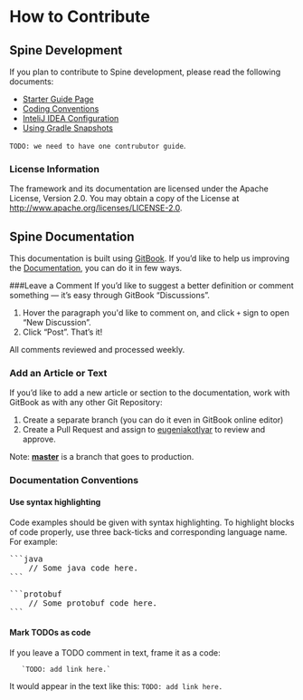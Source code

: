 # How to Contribute

## Spine Development

If you plan to contribute to Spine development, please read the following documents:
* [Starter Guide Page](https://github.com/SpineEventEngine/core-java/wiki/Spine-Developer-Starter-Guide)
* [Coding Conventions](https://github.com/SpineEventEngine/core-java/wiki/Coding-Conventions)
* [InteliJ IDEA Configuration](https://github.com/SpineEventEngine/core-java/wiki/IntelliJ-IDEA-Configuration)
* [Using Gradle Snapshots](https://github.com/SpineEventEngine/core-java/wiki/Using-Gradle-Snapshots)

`TODO: we need to have one contrubutor guide`.

### License Information
The framework and its documentation are licensed under the Apache License, Version 2.0. You may obtain a copy of the License at http://www.apache.org/licenses/LICENSE-2.0.

## Spine Documentation 

This documentation is built using [GitBook](https://www.gitbook.com/). 
If you’d like to help us improving the [Documentation](https://github.com/SpineEventEngine/documentation), you can do it in few ways.

###Leave a Comment
If you’d like to suggest a better definition or comment something — it’s easy through GitBook “Discussions”. 
1. Hover the paragraph you'd like to comment on, and  click `+` sign to open “New Discussion”.
2. Click “Post”. That’s it!

All comments reviewed and processed weekly.
 

### Add an Article or Text

If you’d like to add a new article or section to the documentation, work with GitBook as with any other Git Repository:
 1. Create a separate branch (you can do it even in GitBook online editor)
 2. Create a Pull Request and assign to [eugeniakotlyar](https://github.com/eugeniakotlyar) to review and approve.

Note: [**master**](https://github.com/SpineEventEngine/documentation) is a branch that goes to production.

### Documentation Conventions

#### Use syntax highlighting
Code examples should be given with syntax highlighting. To highlight blocks of code properly, use three back-ticks and corresponding language name.
For example:
<pre>```java
    // Some java code here.
```</pre>

<pre>```protobuf
    // Some protobuf code here.
```</pre>
 
#### Mark TODOs as code
If you leave a TODO comment in text, frame it as a code:

```
   `TODO: add link here.`
```
It would appear in the text like this: `TODO: add link here.`

